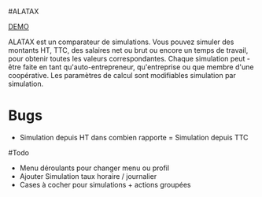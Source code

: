 #ALATAX

[DEMO](http://alatax.fr)

ALATAX est un comparateur de simulations. Vous pouvez simuler des montants HT, TTC, des salaires net ou brut ou encore un temps de travail, pour obtenir toutes les valeurs correspondantes. Chaque simulation peut - être faite en tant qu'auto-entrepreneur, qu'entreprise ou que membre d'une coopérative. Les paramètres de calcul sont modifiables simulation par simulation.


# Bugs

* Simulation depuis HT dans combien rapporte = Simulation depuis TTC


#Todo

* Menu déroulants pour changer menu ou profil
* Ajouter Simulation taux horaire / journalier
* Cases à cocher pour simulations + actions groupées
